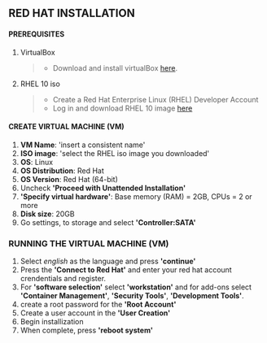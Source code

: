 ## RED HAT INSTALLATION 

#### PREREQUISITES
1. VirtualBox
   > - Download and install virtualBox [here](https://www.virtualbox.org/). 
3. RHEL 10 iso
   > - Create a Red Hat Enterprise Linux (RHEL) Developer Account
   > - Log in and download RHEL 10 image [here](https://developers.redhat.com/content-gateway/file/rhel/Red_Hat_Enterprise_Linux_10.0/rhel-10.0-x86_64-dvd.iso)

   
   

#### CREATE VIRTUAL MACHINE (VM)
1. **VM Name**: 'insert a consistent name'
2. **ISO image**: 'select the RHEL iso image you downloaded'
3. **OS**: Linux
4. **OS Distribution**: Red Hat
5. **OS Version**: Red Hat (64-bit)
6. Uncheck **'Proceed with Unattended Installation'**
7. **'Specify virtual hardware'**: Base memory (RAM) = 2GB, CPUs = 2 or more
8. **Disk size**: 20GB
9. Go settings, to storage and select **'Controller:SATA'**

### RUNNING THE VIRTUAL MACHINE (VM)
1. Select *english* as the language and press **'continue'**
2. Press the **'Connect to Red Hat'** and enter your red hat account crendentials and register.
3. For **'software selection'** select **'workstation'** and for add-ons select **'Container Management'**, **'Security Tools'**, **'Development Tools'**.
4. create a root password for the **'Root Account'**
5. Create a user account in the **'User Creation'**
6. Begin installization
7. When complete, press **'reboot system'**



